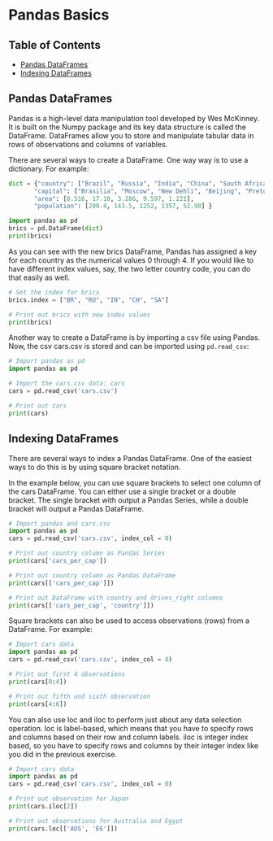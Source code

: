 # Pandas Basics

## Table of Contents

<!-- START doctoc generated TOC please keep comment here to allow auto update -->
<!-- DON'T EDIT THIS SECTION, INSTEAD RE-RUN doctoc TO UPDATE -->

- [Pandas DataFrames](#pandas-dataframes)
- [Indexing DataFrames](#indexing-dataframes)

<!-- END doctoc generated TOC please keep comment here to allow auto update -->

## Pandas DataFrames

Pandas is a high-level data manipulation tool developed by Wes McKinney.
It is built on the Numpy package and its key data structure is called the DataFrame.
DataFrames allow you to store and manipulate tabular data
in rows of observations and columns of variables.

There are several ways to create a DataFrame. One way way is to use a dictionary.
For example:

```python
dict = {"country": ["Brazil", "Russia", "India", "China", "South Africa"],
       "capital": ["Brasilia", "Moscow", "New Dehli", "Beijing", "Pretoria"],
       "area": [8.516, 17.10, 3.286, 9.597, 1.221],
       "population": [200.4, 143.5, 1252, 1357, 52.98] }

import pandas as pd
brics = pd.DataFrame(dict)
print(brics)
```

As you can see with the new brics DataFrame,
Pandas has assigned a key for each country as the numerical values 0 through 4.
If you would like to have different index values, say, the two letter country code,
you can do that easily as well.

```python
# Set the index for brics
brics.index = ["BR", "RU", "IN", "CH", "SA"]

# Print out brics with new index values
print(brics)
```

Another way to create a DataFrame is by importing a csv file using Pandas.
Now, the csv cars.csv is stored and can be imported using `pd.read_csv`:

```python
# Import pandas as pd
import pandas as pd

# Import the cars.csv data: cars
cars = pd.read_csv('cars.csv')

# Print out cars
print(cars)
```

## Indexing DataFrames

There are several ways to index a Pandas DataFrame.
One of the easiest ways to do this is by using square bracket notation.

In the example below,
you can use square brackets to select one column of the cars DataFrame.
You can either use a single bracket or a double bracket.
The single bracket with output a Pandas Series,
while a double bracket will output a Pandas DataFrame.

```python
# Import pandas and cars.csv
import pandas as pd
cars = pd.read_csv('cars.csv', index_col = 0)

# Print out country column as Pandas Series
print(cars['cars_per_cap'])

# Print out country column as Pandas DataFrame
print(cars[['cars_per_cap']])

# Print out DataFrame with country and drives_right columns
print(cars[['cars_per_cap', 'country']])
```

Square brackets can also be used to access observations (rows) from a DataFrame.
For example:

```python
# Import cars data
import pandas as pd
cars = pd.read_csv('cars.csv', index_col = 0)

# Print out first 4 observations
print(cars[0:4])

# Print out fifth and sixth observation
print(cars[4:6])
```

You can also use loc and iloc to perform just about any data selection operation.
loc is label-based,
which means that you have to specify rows and columns based on their row and column labels.
iloc is integer index based,
so you have to specify rows and columns by their integer index like you did in the previous exercise.

```python
# Import cars data
import pandas as pd
cars = pd.read_csv('cars.csv', index_col = 0)

# Print out observation for Japan
print(cars.iloc[2])

# Print out observations for Australia and Egypt
print(cars.loc[['AUS', 'EG']])
```
